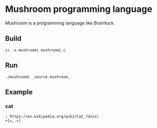 # Mushroom programming language

Mushroom is a programming language like Brainfuck.

## Build

```
cc -o mushroomi mushroomi.c
```

## Run

```
./mushroomi _source.mushroom_
```

## Example

### cat

```
; https://en.wikipedia.org/wiki/Cat_(Unix)
+[>,.<]
```

